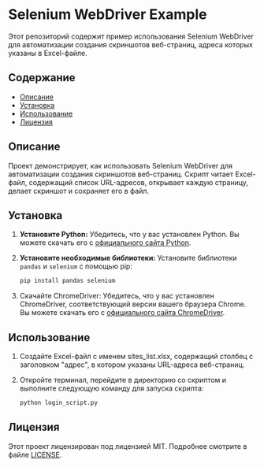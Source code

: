 # Selenium WebDriver Example

Этот репозиторий содержит пример использования Selenium WebDriver для автоматизации создания скриншотов веб-страниц, адреса которых указаны в Excel-файле.

## Содержание

- [Описание](#описание)
- [Установка](#установка)
- [Использование](#использование)
- [Лицензия](#лицензия)

## Описание

Проект демонстрирует, как использовать Selenium WebDriver для автоматизации создания скриншотов веб-страниц. Скрипт читает Excel-файл, содержащий список URL-адресов, открывает каждую страницу, делает скриншот и сохраняет его в файл.

## Установка

1. **Установите Python:**
   Убедитесь, что у вас установлен Python. Вы можете скачать его с [официального сайта Python](https://www.python.org/downloads/).

2. **Установите необходимые библиотеки:**
   Установите библиотеки `pandas` и `selenium` с помощью pip:
   ```sh
   pip install pandas selenium

3. Скачайте ChromeDriver: Убедитесь, что у вас установлен ChromeDriver, соответствующий версии вашего браузера Chrome. Вы можете скачать его с [официального сайта ChromeDriver](https://sites.google.com/a/chromium.org/chromedriver/).

## Использование

1. Создайте Excel-файл с именем sites_list.xlsx, содержащий столбец с заголовком "адрес", в котором указаны URL-адреса веб-страниц.

2. Откройте терминал, перейдите в директорию со скриптом и выполните следующую команду для запуска скрипта:
   ```sh
   python login_script.py

## Лицензия

Этот проект лицензирован под лицензией MIT. Подробнее смотрите в файле [LICENSE](https://opensource.org/license/MIT).

